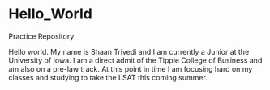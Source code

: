 # Hello_World
Practice Repository

Hello world. My name is Shaan Trivedi and I am currently a Junior at the University of Iowa. I am a direct admit of the Tippie College of Business and am also on a pre-law track. At this point in time I am focusing hard on my classes and studying to take the LSAT this coming summer.
